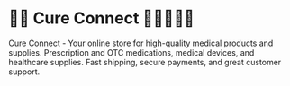 # 👩‍⚕️ Cure Connect 🧑‍⚕️🧑🏻‍⚕️
Cure Connect - Your online store for high-quality medical products and supplies. Prescription and OTC medications, medical devices, and healthcare supplies. Fast shipping, secure payments, and great customer support.
